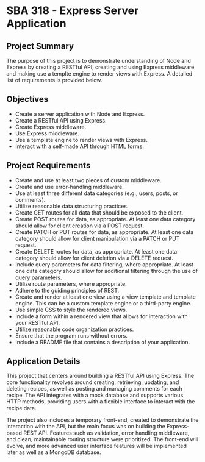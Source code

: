 # SBA 318 - Express Server Application

## Project Summary

The purpose of this project is to demonstrate understanding of Node and Express by creating a RESTful API, creating and using Express middleware and making use a templte engine to render views with Express. A detailed list of requirements is provided below.

## Objectives

- Create a server application with Node and Express.
- Create a RESTful API using Express.
- Create Express middleware.
- Use Express middleware.
- Use a template engine to render views with Express.
- Interact with a self-made API through HTML forms.

## Project Requirements

- Create and use at least two pieces of custom middleware.
- Create and use error-handling middleware.
- Use at least three different data categories (e.g., users, posts, or comments).
- Utilize reasonable data structuring practices.
- Create GET routes for all data that should be exposed to the client.
- Create POST routes for data, as appropriate. At least one data category should allow for client creation via a POST request.
- Create PATCH or PUT routes for data, as appropriate. At least one data category should allow for client manipulation via a PATCH or PUT request.
- Create DELETE routes for data, as appropriate. At least one data category should allow for client deletion via a DELETE request.
- Include query parameters for data filtering, where appropriate. At least one data category should allow for additional filtering through the use of query parameters.
- Utilize route parameters, where appropriate.
- Adhere to the guiding principles of REST.
- Create and render at least one view using a view template and template engine. This can be a custom template engine or a third-party engine.
- Use simple CSS to style the rendered views.
- Include a form within a rendered view that allows for interaction with your RESTful API.
- Utilize reasonable code organization practices.
- Ensure that the program runs without errors.
- Include a README file that contains a description of your application.

## Application Details

This project that centers around building a RESTful API using Express. The core functionality revolves around creating, retrieving, updating, and deleting recipes, as well as posting and managing comments for each recipe. The API integrates with a mock database and supports various HTTP methods, providing users with a flexible interface to interact with the recipe data.

The project also includes a temporary front-end, created to demonstrate the interaction with the API, but the main focus was on building the Express-based REST API. Features such as validation, error handling middleware, and clean, maintainable routing structure were prioritized. The front-end will evolve, and more advanced user interface features will be implemented later as well as a MongoDB database.